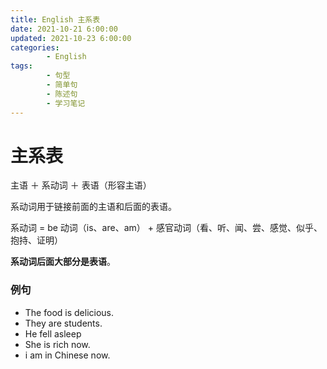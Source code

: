 ```yaml
---
title: English 主系表
date: 2021-10-21 6:00:00
updated: 2021-10-23 6:00:00
categories:
        - English
tags:
        - 句型
        - 简单句
        - 陈述句
        - 学习笔记
---
```


# 主系表

主语 ＋ 系动词 ＋ 表语（形容主语）

系动词用于链接前面的主语和后面的表语。

系动词 = be 动词（is、are、am） + 感官动词（看、听、闻、尝、感觉、似乎、抱持、证明）

**系动词后面大部分是表语**。

### 例句

- The food is delicious.
- They are students.
- He fell asleep
- She is rich now.
- i am in Chinese now.
